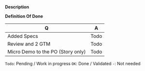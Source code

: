 <!--- (<3 Thanks for taking the time to contribute! You're awesome! <3) --->
**Description**

<!--- (What does this Pull Request do? reference the related issue?) --->

**Definition Of Done**

| Q                                 | A
| --------------------------------- | ---
| Added Specs                       | Todo
| Review and 2 GTM                  | Todo
| Micro Demo to the PO (Story only) | Todo

`Todo`: Pending / Work in progress
`OK`: Done / Validated
`-`: Not needed
